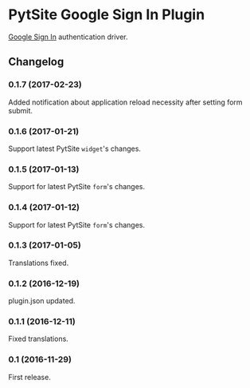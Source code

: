 # PytSite Google Sign In Plugin

[Google Sign In](https://developers.google.com/identity/sign-in/web/) authentication driver.


## Changelog

### 0.1.7 (2017-02-23)
Added notification about application reload necessity after setting form submit. 


### 0.1.6 (2017-01-21)
Support latest PytSite `widget`'s changes. 


### 0.1.5 (2017-01-13)
Support for latest PytSite `form`'s changes.


### 0.1.4 (2017-01-12)
Support for latest PytSite `form`'s changes.


### 0.1.3 (2017-01-05)
Translations fixed.


### 0.1.2 (2016-12-19)
plugin.json updated.


### 0.1.1 (2016-12-11)
Fixed translations.


### 0.1 (2016-11-29)
First release.
